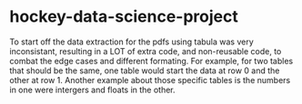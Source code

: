 # hockey-data-science-project

To start off the data extraction for the pdfs using tabula was very inconsistant, resulting in a LOT of extra code, and non-reusable code, to combat the edge cases and different formating. 
For example, for two tables that should be the same, one table would start the data at row 0 and the other at row 1. Another example about those specific tables is the numbers in one were intergers and floats in the other. 
